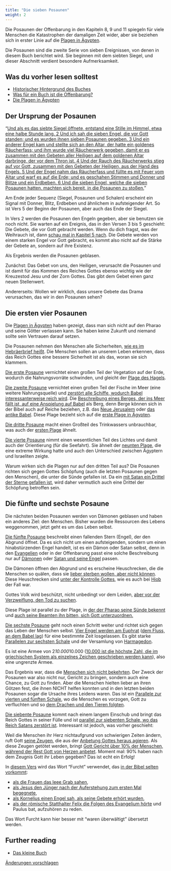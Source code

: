 ```yaml
---
title: "Die sieben Posaunen"
weight: 2
---
```



Die Posaunen der Offenbarung in den Kapiteln 8, 9 und 11 spiegeln für viele Menschen die Katastrophen der damaligen Zeit wider, aber sie beziehen sich in erster Linie auf die [Plagen in Ägypten](../../../../bible/exodus/expl/the-plagues-in-egypt).

Die Posaunen sind die zweite Serie von sieben Ereignissen, von denen in diesem Buch berichtet wird. Sie beginnen mit dem siebten Siegel, und dieser Abschnitt verdient besondere Aufmerksamkeit.


## Was du vorher lesen solltest

<a name="50de"></a>
- [Historischer Hintergrund des Buches](../../../../background/history/expl/pax-romana-key-to-understand-the-book-of-revelation)
- [Was für ein Buch ist die Offenbarung?](../../../../background/literature/expl/the-book-of-revelation-how-to-read-it)
- [Die Plagen in Ägypten](../../../../bible/exodus/expl/the-plagues-in-egypt)



## Der Ursprung der Posaunen

<a name="639f"></a>
“[Und als es das siebte Siegel öffnete, entstand eine Stille im Himmel, etwa eine halbe Stunde lang. 2 Und ich sah die sieben Engel, die vor Gott standen; und es wurden ihnen sieben Posaunen gegeben. 3 Und ein anderer Engel kam und stellte sich an den Altar, der hatte ein goldenes Räucherfass; und ihm wurde viel Räucherwerk gegeben, damit er es zusammen mit den Gebeten aller Heiligen auf dem goldenen Altar darbringe, der vor dem Thron ist. 4 Und der Rauch des Räucherwerks stieg auf vor Gott, zusammen mit den Gebeten der Heiligen, aus der Hand des Engels. 5 Und der Engel nahm das Räucherfass und füllte es mit Feuer vom Altar und warf es auf die Erde; und es geschahen Stimmen und Donner und Blitze und ein Erdbeben. 6 Und die sieben Engel, welche die sieben Posaunen hatten, machten sich bereit, in die Posaunen zu stoßen.](https://www.bibleserver.com/SLT/Offenbarung8%2C1-6)”

Am Ende jeder Sequenz (Siegel, Posaunen und Schalen) erscheint ein Signal mit Donner, Blitz, Erdbeben und ähnlichem in aufsteigender Art. So ist Vers 5 der Beginn der Posaunen, aber auch das Ende der Siegel.

In Vers 2 werden die Posaunen den Engeln gegeben, aber sie benutzen sie noch nicht. Sie warten auf ein Ereignis, das in den Versen 3 bis 5 geschieht: Die Gebete, die vor Gott gebracht werden. Wenn du dich fragst, was der Weihrauch ist, dann [schau mal in Kapitel 5 nach](https://www.bibleserver.com/SLT/Offenbarung5%2C8). Die Gebete werden von einem starken Engel vor Gott gebracht, es kommt also nicht auf die Stärke der Gebete an, sondern auf ihre Existenz.

Als Ergebnis werden die Posaunen geblasen.

Zunächst: Das Gebet von uns, den Heiligen, verursacht die Posaunen und ist damit für das Kommen des Reiches Gottes ebenso wichtig wie der Kreuzestod Jesu und der Zorn Gottes. Das gibt dem Gebet einen ganz neuen Stellenwert.

Andererseits: Wollen wir wirklich, dass unsere Gebete das Drama verursachen, das wir in den Posaunen sehen?


## Die ersten vier Posaunen

<a name="e565"></a>
Die [Plagen in Ägypten](../../../../bible/exodus/expl/the-plagues-in-egypt) haben gezeigt, dass man sich nicht auf den Pharao und seine Götter verlassen kann. Sie haben keine Zukunft und niemand sollte sein Vertrauen darauf setzen.

Die Posaunen nehmen den Menschen alle Sicherheiten, [wie es im Hebräerbrief heißt](https://www.bibleserver.com/SLT/Hebr%C3%A4er12%2C26-28). Die Menschen sollen an unserem Leben erkennen, dass das Reich Gottes eine bessere Sicherheit ist als das, woran sie sich klammern.

[Die erste Posaune](https://www.bibleserver.com/SLT/Offenbarung8%2C7) vernichtet einen großen Teil der Vegetation auf der Erde, wodurch die Nahrungsvorräte schwinden, und gleicht der [Plage des Hagels](https://www.bibleserver.com/SLT/2.Mose9%2C22-25).

[Die zweite Posaune](https://www.bibleserver.com/SLT/Offenbarung8%2C8-9) vernichtet einen großen Teil der Fische im Meer (eine weitere Nahrungsquelle) und [zerstört alle Schiffe, wodurch Babel interessanterweise reich wird](https://www.bibleserver.com/SLT/Offenbarung18%2C19). Die [Beschreibung eines Berges, der ins Meer fällt ist, auf eine Anspielung auf Babel](https://www.bibleserver.com/SLT/Offenbarung18%2C21) als Berg, denn Berge können sich in der Bibel auch auf Reiche beziehen, z.B. das [Neue Jerusalem](https://www.bibleserver.com/SLT/Offenbarung21%2C10) oder [das antike Babel](https://www.bibleserver.com/SLT/Jeremia51%2C25). Diese Plage bezieht sich auf die [erste Plage in Ägypten](https://www.bibleserver.com/SLT/2.Mose7%2C21).

[Die dritte Posaune](https://www.bibleserver.com/SLT/Offenbarung8%2C10-11) macht einen Großteil des Trinkwassers unbrauchbar, was auch der [ersten Plage](https://www.bibleserver.com/SLT/2.Mose7%2C21) ähnelt.

[Die vierte Posaune](https://www.bibleserver.com/SLT/Offenbarung8%2C12-13) nimmt einen wesentlichen Teil des Lichtes und damit auch der Orientierung (für die Seefahrt). Sie ähnelt der [neunten Plage](https://www.bibleserver.com/SLT/2.Mose10%2C22-23), die eine extreme Wirkung hatte und auch den Unterschied zwischen Ägyptern und Israeliten zeigte.

Warum wirken sich die Plagen nur auf den dritten Teil aus? Die Posaunen richten sich gegen Gottes Schöpfung (auch die letzten Posaunen gegen den Menschen), die unter die Sünde gefallen ist. Da ein [mit Satan ein Drittel der Sterne gefallen ist](../../../../content/jesus/expl/a-different-christmas-story), wird daher vermutlich auch eine Drittel der Schöpfung betroffen sein.


## Die fünfte und sechste Posaune

<a name="813b"></a>
Die nächsten beiden Posaunen werden von Dämonen geblasen und haben ein anderes Ziel: den Menschen. Bisher wurden die Ressourcen des Lebens weggenommen, jetzt geht es um das Leben selbst.

[Die fünfte Posaune](https://www.bibleserver.com/SLT/Offenbarung9%2C1-12) beschreibt einen fallenden Stern (Engel), der den Abgrund öffnet. Da es sich nicht um einen aufsteigenden, sondern um einen hinabstürzenden Engel handelt, ist es ein Dämon oder Satan selbst, denn in den [Evangelien](https://www.bibleserver.com/SLT/Lukas10%2C18) oder in der Offenbarung passt eine solche Beschreibung nur auf [Dämonen](https://www.bibleserver.com/SLT/Offenbarung12%2C4) oder [Satan und seine Engel](https://www.bibleserver.com/SLT/Offenbarung12%2C9-10) passen.

Die Dämonen öffnen den Abgrund und es erscheine Heuschrecken, die die Menschen so quälen, dass sie [lieber sterben wollen, aber nicht können](https://www.bibleserver.com/SLT/Offenbarung9%2C6). Diese Heuschrecken sind [unter der Kontrolle Gottes](https://www.bibleserver.com/SLT/Offenbarung9%2C5), wie es auch bei [Hiob](https://www.bibleserver.com/SLT/Hiob2%2C4-6) der Fall war.

Gottes Volk wird beschützt, nicht unbedingt vor dem Leiden, [aber vor der Verzweiflung, den Tod zu suchen](https://www.bibleserver.com/SLT/Offenbarung9%2C4).

Diese Plage ist parallel zu der Plage, in [der der Pharao seine Sünde bekennt](https://www.bibleserver.com/SLT/2.Mose10%2C13-17) und [auch seine Beamten ihn bitten, sich Gott unterzuordnen.](https://www.bibleserver.com/SLT/2.Mose10%2C7)

[Die sechste Posaune](https://www.bibleserver.com/SLT/Offenbarung9%2C13-21) geht noch einen Schritt weiter und richtet sich gegen das Leben der Menschen selbst. [Vier Engel werden am Euphrat](https://www.bibleserver.com/SLT/Offenbarung9%2C14) ([dem Fluss, an dem Babel lag](https://de.wikipedia.org/wiki/Babylon)) für eine bestimmte Zeit losgelassen. Es gibt starke [Parallelen zur sechsten Schale](https://www.bibleserver.com/SLT/Offenbarung16%2C12-14) und der Versamlung von [Harmagedon](../../../../content/bowls/expl/the-key-to-armageddon).

Es ist eine Armee von 2*10.000*10.000 ([10.000 ist die höchste Zahl, die im griechischen System als einzelnes Zeichen geschrieben werden kann](https://de.wikipedia.org/wiki/Griechische_Zahlzeichen#Die_akrophonischen_Zahlen)), also eine ungrenzte Armee.

Das Ergebnis war, dass die [Menschen sich nicht bekehrten](https://www.bibleserver.com/SLT/Offenbarung9%2C20-21). Der Zweck der Posaunen war also nicht nur, Gericht zu bringen, sondern auch eine Chance, zu Gott zu finden. Aber die Menschen hielten lieber an ihren Götzen fest, die ihnen NICHT helfen konnten und in den letzten beiden Posaunen sogar die Ursache ihres Leidens waren. Das ist ein [Parallele zur vierten und fünften Schale](https://www.bibleserver.com/SLT/Offenbarung16%2C8-11), wo die Menschen es vorzogen, Gott zu verfluchten und so [dem Drachen und den Tieren folgten](https://www.bibleserver.com/SLT/Offenbarung13%2C5-6).

[Die siebente Posaune](https://www.bibleserver.com/SLT/Offenbarung11%2C15-19) kommt nach einem langem Einschub und bringt das Reich Gottes in seiner Fülle und ist [parallel zur siebenten Schale, wo das Reich Satans zerstört ist](https://www.bibleserver.com/SLT/Offenbarung16%2C17-20). Interessant ist jedoch, was vorher geschieht:

Weil die Menschen ihr Herz nichtaufgrund von schwierigen Zeiten ändern, ruft Gott [seine Zeugen](https://www.bibleserver.com/SLT/Offenbarung11%2C3-12), die aus der [Anbetung Gottes heraus agieren](https://www.bibleserver.com/SLT/Offenbarung11%2C1-2). Als diese Zeugen getötet werden, bringt [Gott Gericht über 10% der Menschen, während der Rest Gott von Herzen anbetet](https://www.bibleserver.com/SLT/Offenbarung11%2C13). Moment mal: 90% haben nach dem Zeugnis Gott ihr Leben gegeben? Das ist echt ein Erfolg!

In [diesem Vers](https://www.bibleserver.com/SLT/Offenbarung11%2C13) wird das Wort “Furcht” verwendet, das [in der Bibel selten vorkommt](https://biblehub.com/greek/1719.htm):

- [als die Frauen das leee Grab sahen](https://www.bibleserver.com/SLT/Lukas24%2C5),
- [als Jesus den Jünger nach der Auferstehung zum ersten Mal begegnete](https://www.bibleserver.com/SLT/Lukas24%2C37),
- [als Kornelius einen Engel sah, als seine Gebete erhört wurden](https://www.bibleserver.com/SLT/Apostelgeschichte10%2C4),
- [als der römische Statthalter Felix die Folgen des Evangelium hörte](https://www.bibleserver.com/SLT/Apostelgeschichte24%2C25) und Paulus bat, aufzuhören zu reden.


Das Wort Furcht kann hier besser mit “waren überwältigt” übersetzt werden.


## Further reading

<a name="b9f6"></a>
- [Das kleine Buch](../../../../content/scroll/expl/the-little-scroll)




[Änderungen vorschlagen](https://github.com/revelation-today/revelation-today/blob/main/exampleSite/content/docs/content/trumpets/expl/the-trumpets-in-revelation.de.md)
